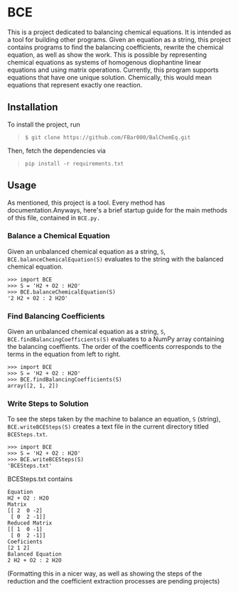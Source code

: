 # BCE

This is a project dedicated to balancing chemical equations. It is intended as a tool for building other programs. Given an equation as a string, this project contains programs to find the balancing coefficients, rewrite the chemical equation, as well as show the work. This is possible by representing chemical equations as systems of homogenous diophantine linear equations and using matrix operations. Currently, this program supports equations that have one unique solution. Chemically, this would mean equations that represent exactly one reaction.

## Installation

To install the project, run 

> `$ git clone https://github.com/FBar000/BalChemEq.git`

Then, fetch the dependencies via

> `pip install -r requirements.txt`

## Usage 

As mentioned, this project is a tool. Every method has documentation.Anyways, here's a brief startup guide for the main methods of this file, contained in `BCE.py.`

### Balance a Chemical Equation

Given an unbalanced chemical equation as a string, `S`,  `BCE.balanceChemicalEquation(S)` evaluates to the string with the balanced chemical equation.

```
>>> import BCE
>>> S = 'H2 + O2 : H2O'
>>> BCE.balanceChemicalEquation(S)
'2 H2 + O2 : 2 H2O'
```

### Find Balancing Coefficients

Given an unbalanced chemical equation as a string, `S`, `BCE.findBalancingCoefficients(S)` evaluates to a NumPy array containing the balancing coeffients. The order of the coefficents corresponds to the terms in the equation from left to right.

```
>>> import BCE
>>> S = 'H2 + O2 : H2O'
>>> BCE.findBalancingCoefficients(S)
array([2, 1, 2])
```

### Write Steps to Solution

To see the steps taken by the machine to balance an equation, `S` (string), `BCE.writeBCESteps(S)` creates a text file in the current directory titled `BCESteps.txt`.


```
>>> import BCE
>>> S = 'H2 + O2 : H2O'
>>> BCE.writeBCESteps(S)
'BCESteps.txt'
```
BCESteps.txt contains

```
Equation
H2 + O2 : H2O
Matrix
[[ 2  0 -2]
 [ 0  2 -1]]
Reduced Matrix
[[ 1  0 -1]
 [ 0  2 -1]]
Coeficients
[2 1 2]
Balanced Equation
2 H2 + O2 : 2 H2O
```
(Formatting this in a nicer way, as well as showing the steps of the reduction and the coefficient extraction processes are pending projects)